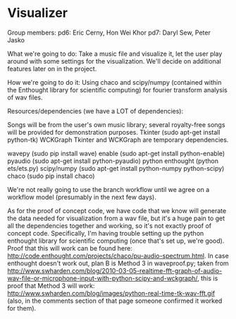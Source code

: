 Visualizer
==========
Group members:
pd6: Eric Cerny, Hon Wei Khor
pd7: Daryl Sew, Peter Jasko

What we're going to do:
Take a music file and visualize it, let the user play around with some settings for the visualization. We'll decide on additional features later on in the project.

How we're going to do it:
Using chaco and scipy/numpy (contained within the Enthought library for scientific computing) for fourier transform analysis of wav files.

Resources/dependencies (we have a LOT of dependencies):

Songs will be from the user's own music library; several royalty-free songs will be provided for demonstration purposes.
Tkinter (sudo apt-get install python-tk)
WCKGraph
Tkinter and WCKGraph are temporary dependencies.

wavepy (sudo pip install wave)
enable (sudo apt-get install python-enable)
pyaudio (sudo apt-get install python-pyaudio)
python enthought (python ets/ets.py)
scipy/numpy (sudo apt-get install python-numpy python-scipy)
chaco (sudo pip install chaco)

We're not really going to use the branch workflow until we agree on a workflow model (presumably in the next few days).

As for the proof of concept code, we have code that we know will generate the data needed for visualization from a wav file, but it's a huge pain to get all the dependencies together and working, so it's not exactly proof of concept code. Specifically, I'm having trouble setting up the python enthought library for scientific computing (once that's set up, we're good). Proof that this will work can be found here: http://code.enthought.com/projects/chaco/pu-audio-spectrum.html. In case enthought doesn't work out, plan B is Method 3 in waveproof.py; taken from http://www.swharden.com/blog/2010-03-05-realtime-fft-graph-of-audio-wav-file-or-microphone-input-with-python-scipy-and-wckgraph/, this is proof that Method 3 will work: http://www.swharden.com/blog/images/python-real-time-tk-wav-fft.gif (also, in the comments section of that page someone confirmed it worked for them).
 

